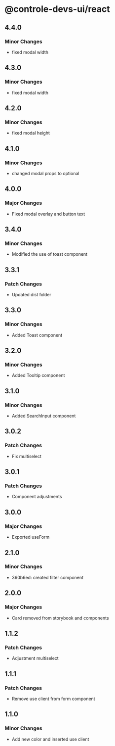 # @controle-devs-ui/react

## 4.4.0

### Minor Changes

- fixed modal width

## 4.3.0

### Minor Changes

- fixed modal width

## 4.2.0

### Minor Changes

- fixed modal height

## 4.1.0

### Minor Changes

- changed modal props to optional

## 4.0.0

### Major Changes

- Fixed modal overlay and button text

## 3.4.0

### Minor Changes

- Modified the use of toast component

## 3.3.1

### Patch Changes

- Updated dist folder

## 3.3.0

### Minor Changes

- Added Toast component

## 3.2.0

### Minor Changes

- Added Tooltip component

## 3.1.0

### Minor Changes

- Added SearchInput component

## 3.0.2

### Patch Changes

- Fix multiselect

## 3.0.1

### Patch Changes

- Component adjustments

## 3.0.0

### Major Changes

- Exported useForm

## 2.1.0

### Minor Changes

- 360b6ed: created filter component

## 2.0.0

### Major Changes

- Card removed from storybook and components

## 1.1.2

### Patch Changes

- Adjustment multiselect

## 1.1.1

### Patch Changes

- Remove use client from form component

## 1.1.0

### Minor Changes

- Add new color and inserted use client
